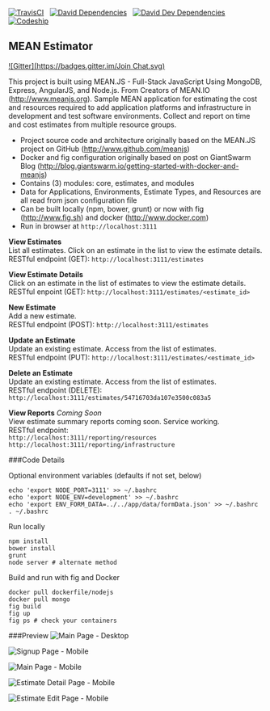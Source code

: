 [![TravisCI](https://travis-ci.org/garystafford/meanestimator.svg?branch=master)](https://travis-ci.org/garystafford/meanestimator)&nbsp;&nbsp;
[![David Dependencies](https://david-dm.org/garystafford/meanestimator.png)](https://david-dm.org/garystafford/meanestimator)&nbsp;&nbsp;
[![David Dev Dependencies](https://david-dm.org/garystafford/meanestimator/dev-status.png)](https://david-dm.org/garystafford/meanestimator#info=devDependencies)&nbsp;&nbsp;
[![Codeship](https://codeship.com/projects/ffb358c0-4ab8-0132-efcb-7aa9472b8ea5/status)](https://codeship.com/projects/46419)

## MEAN Estimator
[![Gitter](https://badges.gitter.im/Join Chat.svg)](https://gitter.im/garystafford/meanestimator?utm_source=badge&utm_medium=badge&utm_campaign=pr-badge&utm_content=badge)

This project is built using MEAN.JS - Full-Stack JavaScript Using MongoDB, Express, AngularJS, and Node.js. 
From Creators of MEAN.IO (<http://www.meanjs.org>). Sample MEAN application for estimating the cost and resources
required to add application platforms and infrastructure in development and test software environments. 
Collect and report on time and cost estimates from multiple resource groups.

* Project source code and architecture originally based on the MEAN.JS project on GitHub (<http://www.github.com/meanjs>)
* Docker and fig configuration originally based on post on GiantSwarm Blog (<http://blog.giantswarm.io/getting-started-with-docker-and-meanjs>)
* Contains (3) modules: core, estimates, and modules
* Data for Applications, Environments, Estimate Types, and Resources are all read from json configuration file
* Can be built locally (npm, bower, grunt) or now with fig (<http://www.fig.sh>) and docker (<http://www.docker.com>)
* Run in browser at `http://localhost:3111`

**View Estimates**  
List all estimates. Click on an estimate in the list to view the estimate details.  
RESTful endpoint (GET): `http://localhost:3111/estimates`

**View Estimate Details**  
Click on an estimate in the list of estimates to view the estimate details.  
RESTful enpoint (GET): `http://localhost:3111/estimates/<estimate_id>`

**New Estimate**  
Add a new estimate.  
RESTful endpoint (POST): `http://localhost:3111/estimates`

**Update an Estimate**  
Update an existing estimate. Access from the list of estimates.  
RESTful endpoint (PUT): `http://localhost:3111/estimates/<estimate_id>`

**Delete an Estimate**  
Update an existing estimate. Access from the list of estimates.  
RESTful endpoint (DELETE): `http://localhost:3111/estimates/54716703da107e3500c083a5`

**View Reports** _Coming Soon_  
View estimate summary reports coming soon. Service working.  
RESTful endpoint:  
`http://localhost:3111/reporting/resources`
`http://localhost:3111/reporting/infrastructure`

###Code Details

Optional environment variables (defaults if not set, below)
```
echo 'export NODE_PORT=3111' >> ~/.bashrc
echo 'export NODE_ENV=development' >> ~/.bashrc
echo 'export ENV_FORM_DATA=../../app/data/formData.json' >> ~/.bashrc
. ~/.bashrc
```

Run locally
```
npm install
bower install
grunt
node server # alternate method
```

Build and run with fig and Docker
```
docker pull dockerfile/nodejs
docker pull mongo
fig build
fig up
fig ps # check your containers
```

###Preview
![Main Page - Desktop](https://github.com/garystafford/meanestimator/blob/master/images/main_page.png?raw=true)

![Signup Page - Mobile](https://github.com/garystafford/meanestimator/blob/master/images/signup_mobile.png?raw=true)

![Main Page - Mobile](https://github.com/garystafford/meanestimator/blob/master/images/main_page_mobile.png?raw=true)

![Estimate Detail Page - Mobile](https://github.com/garystafford/meanestimator/blob/master/images/estimate_detail_mobile.png?raw=true)

![Estimate Edit Page - Mobile](https://github.com/garystafford/meanestimator/blob/master/images/edit_estimate_mobile.png?raw=true)
